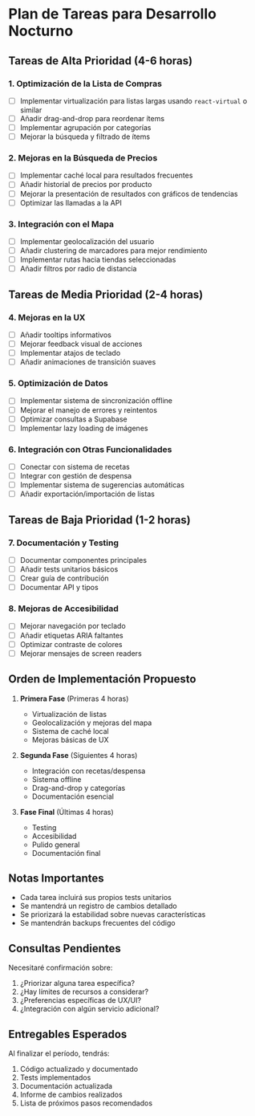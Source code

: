 # Plan de Tareas para Desarrollo Nocturno

## Tareas de Alta Prioridad (4-6 horas)

### 1. Optimización de la Lista de Compras
- [ ] Implementar virtualización para listas largas usando `react-virtual` o similar
- [ ] Añadir drag-and-drop para reordenar ítems
- [ ] Implementar agrupación por categorías
- [ ] Mejorar la búsqueda y filtrado de ítems

### 2. Mejoras en la Búsqueda de Precios
- [ ] Implementar caché local para resultados frecuentes
- [ ] Añadir historial de precios por producto
- [ ] Mejorar la presentación de resultados con gráficos de tendencias
- [ ] Optimizar las llamadas a la API

### 3. Integración con el Mapa
- [ ] Implementar geolocalización del usuario
- [ ] Añadir clustering de marcadores para mejor rendimiento
- [ ] Implementar rutas hacia tiendas seleccionadas
- [ ] Añadir filtros por radio de distancia

## Tareas de Media Prioridad (2-4 horas)

### 4. Mejoras en la UX
- [ ] Añadir tooltips informativos
- [ ] Mejorar feedback visual de acciones
- [ ] Implementar atajos de teclado
- [ ] Añadir animaciones de transición suaves

### 5. Optimización de Datos
- [ ] Implementar sistema de sincronización offline
- [ ] Mejorar el manejo de errores y reintentos
- [ ] Optimizar consultas a Supabase
- [ ] Implementar lazy loading de imágenes

### 6. Integración con Otras Funcionalidades
- [ ] Conectar con sistema de recetas
- [ ] Integrar con gestión de despensa
- [ ] Implementar sistema de sugerencias automáticas
- [ ] Añadir exportación/importación de listas

## Tareas de Baja Prioridad (1-2 horas)

### 7. Documentación y Testing
- [ ] Documentar componentes principales
- [ ] Añadir tests unitarios básicos
- [ ] Crear guía de contribución
- [ ] Documentar API y tipos

### 8. Mejoras de Accesibilidad
- [ ] Mejorar navegación por teclado
- [ ] Añadir etiquetas ARIA faltantes
- [ ] Optimizar contraste de colores
- [ ] Mejorar mensajes de screen readers

## Orden de Implementación Propuesto

1. **Primera Fase** (Primeras 4 horas)
   - Virtualización de listas
   - Geolocalización y mejoras del mapa
   - Sistema de caché local
   - Mejoras básicas de UX

2. **Segunda Fase** (Siguientes 4 horas)
   - Integración con recetas/despensa
   - Sistema offline
   - Drag-and-drop y categorías
   - Documentación esencial

3. **Fase Final** (Últimas 4 horas)
   - Testing
   - Accesibilidad
   - Pulido general
   - Documentación final

## Notas Importantes

- Cada tarea incluirá sus propios tests unitarios
- Se mantendrá un registro de cambios detallado
- Se priorizará la estabilidad sobre nuevas características
- Se mantendrán backups frecuentes del código

## Consultas Pendientes

Necesitaré confirmación sobre:
1. ¿Priorizar alguna tarea específica?
2. ¿Hay límites de recursos a considerar?
3. ¿Preferencias específicas de UX/UI?
4. ¿Integración con algún servicio adicional?

## Entregables Esperados

Al finalizar el período, tendrás:
1. Código actualizado y documentado
2. Tests implementados
3. Documentación actualizada
4. Informe de cambios realizados
5. Lista de próximos pasos recomendados
